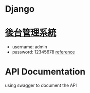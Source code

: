 # Django

# [後台管理系統](localhost:8000/admin)
- username: admin
- password: 12345678
[reference](https://zoejoyuliao.medium.com/用-django-rest-framework-撰寫-restful-api-並生成-swagger-文檔-7cbef7c8e8d6)

# API Documentation
using swagger to document the API

